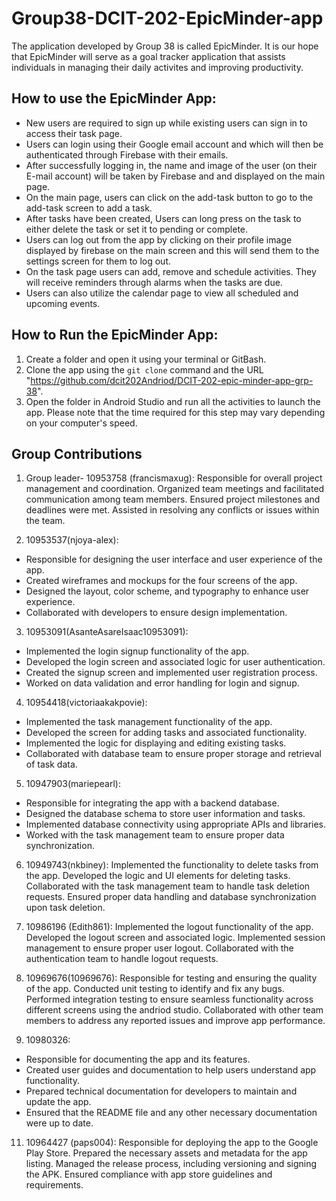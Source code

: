 # Group38-DCIT-202-EpicMinder-app
The application developed by Group 38 is called EpicMinder. It is our hope that EpicMinder will serve as a goal tracker application that assists individuals in managing their daily activites and improving productivity.

## How to use the EpicMinder App:
- New users are required to sign up while existing users can sign in to access their task page.
- Users can login using their Google email account and which will then be authenticated through Firebase with their emails.
- After successfully logging in, the name and image of the user (on their E-mail account) will be taken by Firebase and and displayed on the main page.
- On the main page, users can click on the add-task button to go to the add-task screen to add a task.
- After tasks have been created, Users can long press on the task to either delete the task or set it to pending or complete.
- Users can log out from the app by clicking on their profile image displayed by firebase on the main screen and this will send them to the settings screen for them to log out.
- On the task page users can add, remove and schedule activities. They will receive reminders through alarms when the tasks are due.
- Users can also utilize the calendar page to view all scheduled and upcoming events.


## How to Run the EpicMinder App:
1. Create a folder and open it using your terminal or GitBash.
2. Clone the app using the `git clone` command and the URL "https://github.com/dcit202Andriod/DCIT-202-epic-minder-app-grp-38".
3. Open the folder in Android Studio and run all the activities to launch the app. Please note that the time required for this step may vary depending on your computer's speed.
  


## Group Contributions
1. Group leader- 10953758 (francismaxug): Responsible for overall project management and coordination.
Organized team meetings and facilitated communication among team members.
Ensured project milestones and deadlines were met.
Assisted in resolving any conflicts or issues within the team.

2. 10953537(njoya-alex):
- Responsible for designing the user interface and user experience of the app.
- Created wireframes and mockups for the four screens of the app.
- Designed the layout, color scheme, and typography to enhance user experience.
- Collaborated with developers to ensure design implementation.

3. 10953091(AsanteAsareIsaac10953091):
- Implemented the login signup functionality of the app.
- Developed the login screen and associated logic for user authentication.
- Created the signup screen and implemented user registration process.
- Worked on data validation and error handling for login and signup.

4. 10954418(victoriaakakpovie):
- Implemented the task management functionality of the app.
- Developed the screen for adding tasks and associated functionality.
- Implemented the logic for displaying and editing existing tasks.
- Collaborated with database team to ensure proper storage and retrieval of task data.

5. 10947903(mariepearl):
- Responsible for integrating the app with a backend database.
- Designed the database schema to store user information and tasks.
- Implemented database connectivity using appropriate APIs and libraries.
- Worked with the task management team to ensure proper data synchronization.

6. 10949743(nkbiney):
Implemented the functionality to delete tasks from the app.
Developed the logic and UI elements for deleting tasks.
Collaborated with the task management team to handle task deletion requests.
Ensured proper data handling and database synchronization upon task deletion.

7. 10986196 (Edith861):
Implemented the logout functionality of the app.
Developed the logout screen and associated logic.
Implemented session management to ensure proper user logout.
Collaborated with the authentication team to handle logout requests.

8. 10969676(10969676):
Responsible for testing and ensuring the quality of the app.
Conducted unit testing to identify and fix any bugs.
Performed integration testing to ensure seamless functionality across different screens using the andriod studio.
Collaborated with other team members to address any reported issues and improve app performance.

9. 10980326:
- Responsible for documenting the app and its features.
- Created user guides and documentation to help users understand app functionality.
- Prepared technical documentation for developers to maintain and update the app.
- Ensured that the README file and any other necessary documentation were up to date.

11. 10964427 (paps004):
Responsible for deploying the app to the Google Play Store.
Prepared the necessary assets and metadata for the app listing.
Managed the release process, including versioning and signing the APK.
Ensured compliance with app store guidelines and requirements.


